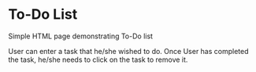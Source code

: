 To-Do List
=========

Simple HTML page demonstrating To-Do list

User can enter a task that he/she wished to do. Once User has completed the task, he/she needs to click on the task to remove it.

